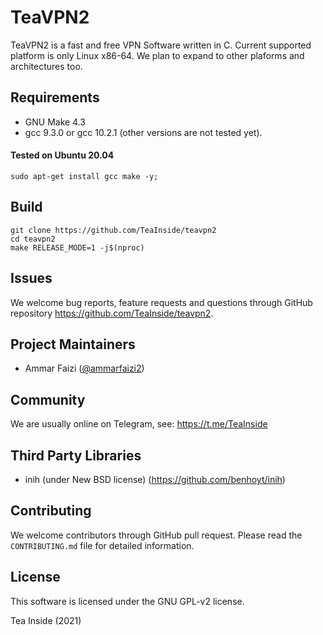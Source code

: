 
# TeaVPN2
TeaVPN2 is a fast and free VPN Software written in C. Current supported
platform is only Linux x86-64. We plan to expand to other plaforms and
architectures too.


## Requirements
- GNU Make 4.3
- gcc 9.3.0 or gcc 10.2.1 (other versions are not tested yet).

#### Tested on Ubuntu 20.04
```
sudo apt-get install gcc make -y;
```

## Build
```
git clone https://github.com/TeaInside/teavpn2
cd teavpn2
make RELEASE_MODE=1 -j$(nproc)
```

## Issues
We welcome bug reports, feature requests and questions through GitHub
repository https://github.com/TeaInside/teavpn2.


## Project Maintainers
- Ammar Faizi ([@ammarfaizi2](https://github.com/ammarfaizi2))

## Community
We are usually online on Telegram, see: https://t.me/TeaInside


## Third Party Libraries
- inih (under New BSD license) (https://github.com/benhoyt/inih)


## Contributing
We welcome contributors through GitHub pull request. Please read the
`CONTRIBUTING.md` file for detailed information.


## License
This software is licensed under the GNU GPL-v2 license.

Tea Inside (2021)
